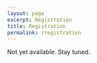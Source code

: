 ```yaml
---
layout: page
excerpt: Registration
title: Registration
permalink: /registration
---
```


Not yet available. Stay tuned.

